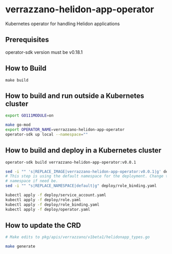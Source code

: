 

# verrazzano-helidon-app-operator

Kubernetes operator for handling Helidon applications

## Prerequisites

operator-sdk version must be v0.18.1

## How to Build
```
make build
```

## How to build and run outside a Kubernetes cluster

```bash
export GO111MODULE=on

make go-mod
export OPERATOR_NAME=verrazzano-helidon-app-operator
operator-sdk up local --namespace=""
```

## How to build and deploy in a Kubernetes cluster

```bash
operator-sdk build verrazzano-helidon-app-operator:v0.0.1

sed -i "" 's|REPLACE_IMAGE|verrazzano-helidon-app-operator:v0.0.1|g' deploy/operator.yaml
# This step is using the default namespace for the deployment. Change to desired
# namespace if need be.
sed -i "" "s|REPLACE_NAMESPACE|default|g" deploy/role_binding.yaml

kubectl apply -f deploy/service_account.yaml
kubectl apply -f deploy/role.yaml
kubectl apply -f deploy/role_binding.yaml
kubectl apply -f deploy/operator.yaml
```

## How to update the CRD

```bash
# Make edits to pkg/apis/verrazzano/v1beta1/helidonapp_types.go

make generate
```
